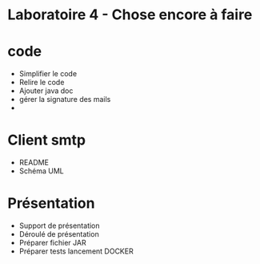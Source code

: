 # Laboratoire 4 - Chose encore à faire

# code
- Simplifier le code
- Relire le code
- Ajouter java doc
- gérer la signature des mails
- 


# Client smtp
- README
- Schéma UML

# Présentation
- Support de présentation
- Déroulé de présentation
- Préparer fichier JAR
- Préparer tests lancement DOCKER